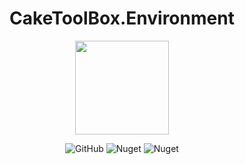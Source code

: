 <h1 align="center">CakeToolBox.Environment</h1>
<p align="center">
  <img width="150px" src="https://res.cloudinary.com/evg-abramovitch/image/upload/v1584908793/CakeToolBox/cake-tool-box.png">
</p>

<p align="center">
  <img alt="GitHub" src="https://img.shields.io/github/license/evg4b/CakeToolBox">
  <img alt="Nuget" src="https://img.shields.io/nuget/dt/CakeToolBox.Environment">
  <img alt="Nuget" src="https://img.shields.io/nuget/v/CakeToolBox.Environment">
</p>
